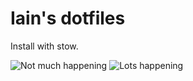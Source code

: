 Iain's dotfiles
===============

Install with stow.

![Not much happening](http://i.imgur.com/7ycGyJU.png)
![Lots happening](http://i.imgur.com/ILzpdrv.png)


